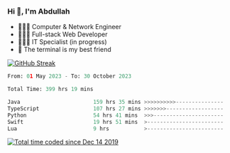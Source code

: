 <h3>Hi 👋, I'm Abdullah</h3>

- 👷🏼‍♂️ Computer & Network Engineer
- 👨🏻‍💻 Full-stack Web Developer
- 👨🏻‍💻 IT Specialist (in progress)
- 🖤 The terminal is my best friend

[![GitHub Streak](https://streak-stats.demolab.com?user=al3bad&theme=transparent&date_format=j%20M%5B%20Y%5D)](https://git.io/streak-stats)

<!--START_SECTION:waka-->

```python
From: 01 May 2023 - To: 30 October 2023

Total Time: 399 hrs 19 mins

Java                       159 hrs 35 mins >>>>>>>>>>---------------   39.84 %
TypeScript                 107 hrs 27 mins >>>>>>>------------------   26.82 %
Python                     54 hrs 41 mins  >>>----------------------   13.65 %
Swift                      19 hrs 51 mins  >------------------------   04.96 %
Lua                        9 hrs           >------------------------   02.25 %
```

<!--END_SECTION:waka-->

<p>
  <a href="https://wakatime.com/@ce2a2aac-0d6b-4d65-b864-8a4bcaf12967"><img src="https://wakatime.com/badge/user/ce2a2aac-0d6b-4d65-b864-8a4bcaf12967.svg" alt="Total time coded since Dec 14 2019" /></a>
</p>
